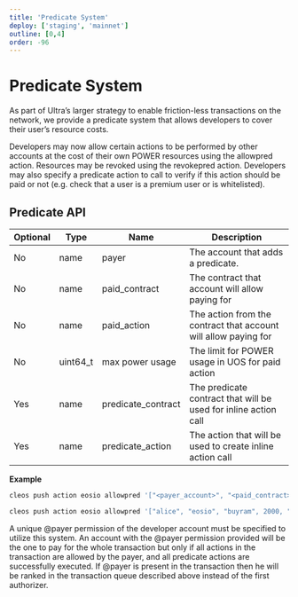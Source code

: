 ```yaml
---
title: 'Predicate System'
deploy: ['staging', 'mainnet']
outline: [0,4]
order: -96
---
```


# Predicate System

As part of Ultra’s larger strategy to enable friction-less transactions on the network, we provide a predicate system that allows developers to cover their user’s resource costs.

Developers may now allow certain actions to be performed by other accounts at the cost of their own POWER resources using the allowpred action. Resources may be revoked using the revokepred action. Developers may also specify a predicate action to call to verify if this action should be paid or not (e.g. check that a user is a premium user or is whitelisted).

## Predicate API

| Optional | Type     | Name               | Description                                                     |
| -------- | -------- | ------------------ | --------------------------------------------------------------- |
| No       | name     | payer              | The account that adds a predicate.                              |
| No       | name     | paid_contract      | The contract that account will allow paying for                 |
| No       | name     | paid_action        | The action from the contract that account will allow paying for |
| No       | uint64_t | max power usage    | The limit for POWER usage in UOS for paid action                |
| Yes      | name     | predicate_contract | The predicate contract that will be used for inline action call |
| Yes      | name     | predicate_action   | The action that will be used to create inline action call       |


**Example**

```ts
cleos push action eosio allowpred '["<payer_account>", "<paid_contract>", "<paid_action>", <max_allowed_cpu_usage>, <predicate_contract (optional)>, <predicate_action (optional)>]' -p <payer_account>@active
```

```ts
cleos push action eosio allowpred '["alice", "eosio", "buyram", 2000, "ubisoft", "buyrampred"]' -p alice
```

A unique @payer permission of the developer account must be specified to utilize this system. An account with the @payer permission provided will be the one to pay for the whole transaction but only if all actions in the transaction are allowed by the payer, and all predicate actions are successfully executed. If @payer is present in the transaction then he will be ranked in the transaction queue described above instead of the first authorizer.